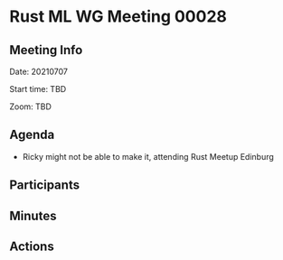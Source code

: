 
# Rust ML WG Meeting 00028 

## Meeting Info

Date: 20210707

Start time: TBD

Zoom: TBD

## Agenda

- Ricky might not be able to make it, attending Rust Meetup Edinburg

## Participants



## Minutes



## Actions

